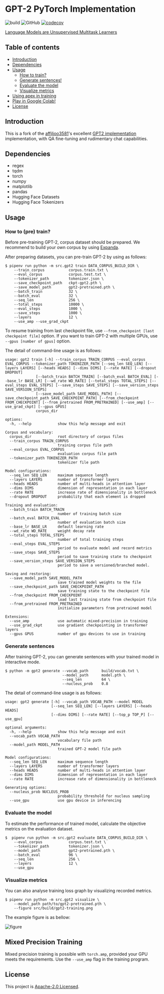 # GPT-2 PyTorch Implementation

![build](https://github.com/mandar2812/GPT2/workflows/build/badge.svg)
![GitHub](https://img.shields.io/github/license/mandar2812/GPT2)
[![codecov](https://codecov.io/gh/mandar2812/GPT2/branch/master/graph/badge.svg)](https://codecov.io/gh/affjljoo3581/GPT2)

[Language Models are Unsupervised Multitask Learners](https://cdn.openai.com/better-language-models/language_models_are_unsupervised_multitask_learners.pdf)

## Table of contents

* [Introduction](#introduction)
* [Dependencies](#dependencies)
* [Usage](#usage)
  * [How to train?](#how-to-train)
  * [Generate sentences!](#generate-sentences)
  * [Evaluate the model](#evaluate-the-model)
  * [Visualize metrics](#visualize-metrics)
* [Using apex in training](#using-apex-in-training)
* [Play in Google Colab!](#play-in-google-colab)
* [License](#license)


## Introduction
This is a fork of the [affjljoo3581](https://github.com/affjljoo3581)'s excellent [GPT2 implementation](https://github.com/affjljoo3581/GPT2) implementation, with QA fine-tuning and rudimentary chat capabilities.

## Dependencies
* regex
* tqdm
* torch
* numpy
* matplotlib
* pandas
* Hugging Face Datasets
* Hugging Face Tokenizers

## Usage

### How to (pre) train?

Before pre-training GPT-2, corpus dataset should be prepared. We recommend to build your own corpus by using [Expanda](https://github.com/mandar2812/Expanda).

After preparing datasets, you can pre-train GPT-2 by using as follows:

    $ pipenv run python -m src.gpt2 train DATA_CORPUS_BUILD_DIR \
        --train_corpus           corpus.train.txt \
        --eval_corpus            corpus.test.txt \
        --tokenizer_path         tokenizer.json \
        --save_checkpoint_path   ckpt-gpt2.pth \
        --save_model_path        gpt2-pretrained.pth \
        --batch_train            32 \
        --batch_eval             32 \
        --seq_len                256 \
        --total_steps            10000 \
        --eval_steps             1000 \
        --save_steps             1000 \
        --layers                 12 \
        --use_amp --use_grad_ckpt

To resume training from last checkpoint file, use `--from_checkpoint [last checkpoint file]` option.
If you want to train GPT-2 with multiple GPUs, use `--gpus [number of gpus]` option.

The detail of command-line usage is as follows:

    usage: gpt2 train [-h] --train_corpus TRAIN_CORPUS --eval_corpus EVAL_CORPUS --tokenizer_path TOKENIZER_PATH [--seq_len SEQ_LEN] [--layers LAYERS] [--heads HEADS] [--dims DIMS] [--rate RATE] [--dropout DROPOUT]
                  [--batch_train BATCH_TRAIN] [--batch_eval BATCH_EVAL] [--base_lr BASE_LR] [--wd_rate WD_RATE] [--total_steps TOTAL_STEPS] [--eval_steps EVAL_STEPS] [--save_steps SAVE_STEPS] [--save_version_steps SAVE_VERSION_STEPS]
                  [--save_model_path SAVE_MODEL_PATH] [--save_checkpoint_path SAVE_CHECKPOINT_PATH] [--from_checkpoint FROM_CHECKPOINT] [--from_pretrained FROM_PRETRAINED] [--use_amp] [--use_grad_ckpt] [--gpus GPUS]
                  corpus_dir

    options:
      -h, --help            show this help message and exit

    Corpus and vocabulary:
      corpus_dir            root directory of corpus files
      --train_corpus TRAIN_CORPUS
                            training corpus file path
      --eval_corpus EVAL_CORPUS
                            evaluation corpus file path
      --tokenizer_path TOKENIZER_PATH
                            tokenizer file path

    Model configurations:
      --seq_len SEQ_LEN     maximum sequence length
      --layers LAYERS       number of transformer layers
      --heads HEADS         number of multi-heads in attention layer
      --dims DIMS           dimension of representation in each layer
      --rate RATE           increase rate of dimensionality in bottleneck
      --dropout DROPOUT     probability that each element is dropped

    Training and evaluation:
      --batch_train BATCH_TRAIN
                            number of training batch size
      --batch_eval BATCH_EVAL
                            number of evaluation batch size
      --base_lr BASE_LR     default learning rate
      --wd_rate WD_RATE     weight decay rate
      --total_steps TOTAL_STEPS
                            number of total training steps
      --eval_steps EVAL_STEPS
                            period to evaluate model and record metrics
      --save_steps SAVE_STEPS
                            period to save training state to checkpoint
      --save_version_steps SAVE_VERSION_STEPS
                            period to save a versioned/branched model.

    Saving and restoring:
      --save_model_path SAVE_MODEL_PATH
                            save trained model weights to the file
      --save_checkpoint_path SAVE_CHECKPOINT_PATH
                            save training state to the checkpoint file
      --from_checkpoint FROM_CHECKPOINT
                            load last training state from checkpoint file
      --from_pretrained FROM_PRETRAINED
                            initialize parameters from pretrained model

    Extensions:
      --use_amp             use automatic mixed-precision in training
      --use_grad_ckpt       use gradient checkpointing in transformer layers
      --gpus GPUS           number of gpu devices to use in training


### Generate sentences

After training GPT-2, you can generate sentences with your trained model in interactive mode.

    $ python -m gpt2 generate --vocab_path      build/vocab.txt \
                              --model_path      model.pth \
                              --seq_len         64 \
                              --nucleus_prob    0.8

The detail of command-line usage is as follows:

    usage: gpt2 generate [-h] --vocab_path VOCAB_PATH --model MODEL
                         [--seq_len SEQ_LEN] [--layers LAYERS] [--heads HEADS]
                         [--dims DIMS] [--rate RATE] [--top_p TOP_P] [--use_gpu]

    optional arguments:
      -h, --help            show this help message and exit
      --vocab_path VOCAB_PATH
                            vocabulary file path
      --model_path MODEL_PATH
                            trained GPT-2 model file path

    Model configurations:
      --seq_len SEQ_LEN     maximum sequence length
      --layers LAYERS       number of transformer layers
      --heads HEADS         number of multi-heads in attention layer
      --dims DIMS           dimension of representation in each layer
      --rate RATE           increase rate of dimensionality in bottleneck

    Generating options:
      --nucleus_prob NUCLEUS_PROB
                            probability threshold for nucleus sampling
      --use_gpu             use gpu device in inferencing

### Evaluate the model

To estimate the performance of trained model, calculate the objective metrics on the evaluation dataset.

    $  pipenv run python -m src.gpt2 evaluate DATA_CORPUS_BUILD_DIR \
        --eval_corpus            corpus.test.txt \
        --tokenizer_path         tokenizer.json \
        --model_path             gpt2-pretrained.pth \
        --batch_eval             96 \               
        --seq_len                256 \                                                         
        --layers                 12 \
        --use_gpu 


### Visualize metrics

You can also analyse training loss graph by visualizing recorded metrics.

    $ pipenv run python -m src.gpt2 visualize \
        --model_path path/to/gpt2-pretrained.pth \
        --figure src/build/gpt2-training.png

The example figure is as bellow:

![figure](./example-figure.png)

## Mixed Precision Training

Mixed precision training is possible with `torch.amp`, provided your GPU meets the requirements. Use the `--use_amp` flag in the training program.

## License
This project is [Apache-2.0 Licensed](./LICENSE).
